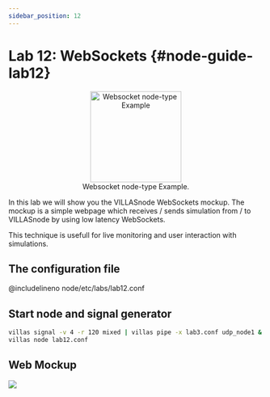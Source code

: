 ```yaml
---
sidebar_position: 12
---
```


# Lab 12: WebSockets {#node-guide-lab12}

<figure align="center">
    <img alt="Websocket node-type Example" src="/img/dia/villas_node_websocket.svg" height="180px" />
    <figcaption>Websocket node-type Example.</figcaption>
</figure>

In this lab we will show you the VILLASnode WebSockets mockup.
The mockup is a simple webpage which receives / sends simulation from / to VILLASnode by using low latency WebSockets.

This technique is usefull for live monitoring and user interaction with simulations.

## The configuration file

@includelineno node/etc/labs/lab12.conf

## Start node and signal generator

```bash
villas signal -v 4 -r 120 mixed | villas pipe -x lab3.conf udp_node1 &
villas node lab12.conf
```

## Web Mockup

![](/img/screenshots/node/web_mockup.png)

